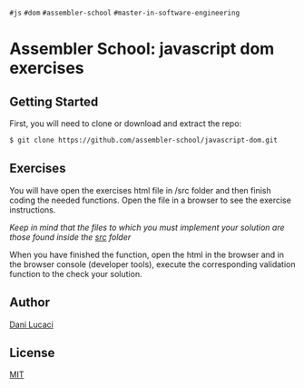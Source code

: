 `#js` `#dom` `#assembler-school` `#master-in-software-engineering`

# Assembler School: javascript dom exercises

## Getting Started

First, you will need to clone or download and extract the repo:

```bash
$ git clone https://github.com/assembler-school/javascript-dom.git
```

## Exercises

You will have open the exercises html file in /src folder and then finish coding the needed functions. Open the file in a browser to see the exercise instructions.

_Keep in mind that the files to which you must implement your solution are those found inside the [src](./src) folder_

When you have finished the function, open the html in the browser and in the browser console (developer tools), execute the corresponding validation function
to the check your solution.

## Author <!-- omit in toc -->

[Dani Lucaci](https://github.com/danilucaci)

## License <!-- omit in toc -->

[MIT](https://choosealicense.com/licenses/mit/)